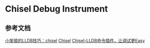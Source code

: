 # Chisel Debug Instrument


## 参考文档
[小笨狼的LLDB技巧：chisel](http://ios.jobbole.com/83589/)
[Chisel](https://github.com/facebook/chisel/blob/master/README.md)
[Chisel-LLDB命令插件，让调试更Easy](https://blog.cnbluebox.com/blog/2015/03/05/chisel/)

